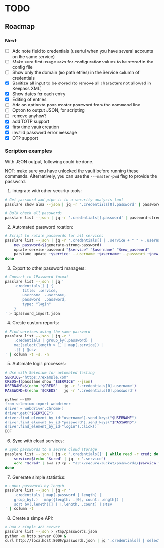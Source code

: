 # TODO

## Roadmap

### Next

- [ ] Add note field to credentials (userful when you have several accounts on the same service)
- [ ] Make sure first usage asks for configuration values to be stored in the config file
- [ ] Show only the domain (no path etries) in the Service column of credentials
- [x] Sanitize all input to be stored (to remove all characters not allowed in Keepass XML)
- [x] Show dates for each entry
- [x] Editing of entries
- [ ] Add an option to pass master password from the command line
- [ ] Option to output JSON, for scripting
- [ ] remove anyhow?
- [x] add TOTP support
- [x] first time vault creation
- [x] invalid password error message
- [x] OTP support

### Scription examples

With JSON output, following could be done.

NOT: make sure you have unlocked the vault before running these commands. Alternatively, you can use the `---master-pwd` flag to provide the password.

1. Integrate with other security tools:

```bash
# Get password and pipe it to a security analysis tool
passlane show alma --json | jq -r '.credentials[0].password' | password-strength-checker

# Bulk check all passwords
passlane list --json | jq -r '.credentials[].password' | password-strength-checker --bulk
```

2. Automated password rotation:

```bash
# Script to rotate passwords for all services
passlane list --json | jq -r '.credentials[] | .service + " " + .username' | while read service username; do
    new_password=$(generate-strong-password)
    update-service-password "$service" "$username" "$new_password"
    passlane update "$service" --username "$username" --password "$new_password"
done
```

3. Export to other password managers:

```bash
# Convert to 1Password format
passlane list --json | jq '
    .credentials[] | {
        title: .service,
        username: .username,
        password: .password,
        type: "login"
    }
' > 1password_import.json
```

4. Create custom reports:

```bash
# Find services using the same password
passlane list --json | jq -r '
    .credentials | group_by(.password) |
    map(select(length > 1) | map(.service)) |
    .[] | @csv
' | column -t -s, -n
```

5. Automate login processes:

```bash
# Use with Selenium for automated testing
SERVICE="https://example.com"
CREDS=$(passlane show "$SERVICE" --json)
USERNAME=$(echo "$CREDS" | jq -r '.credentials[0].username')
PASSWORD=$(echo "$CREDS" | jq -r '.credentials[0].password')

python <<EOF
from selenium import webdriver
driver = webdriver.Chrome()
driver.get("$SERVICE")
driver.find_element_by_id("username").send_keys("$USERNAME")
driver.find_element_by_id("password").send_keys("$PASSWORD")
driver.find_element_by_id("login").click()
EOF
```

6. Sync with cloud services:

```bash
# Sync passwords to a secure cloud storage
passlane list --json | jq -c '.credentials[]' | while read -r cred; do
    service=$(echo "$cred" | jq -r '.service')
    echo "$cred" | aws s3 cp - "s3://secure-bucket/passwords/$service.json"
done
```

7. Generate simple statistics:

```bash
# Count passwords by length
passlane list --json | jq -r '
    .credentials | map(.password | length) |
    group_by(.) | map({length: .[0], count: length}) |
    sort_by(.length)[] | [.length, .count] | @tsv
' | column -t
```

8. Create a simple API:

```bash
# Run a simple API server
passlane list --json > /tmp/passwords.json
python -m http.server 8000 &
curl http://localhost:8000/passwords.json | jq '.credentials[] | select(.service == "example.com")'
```
